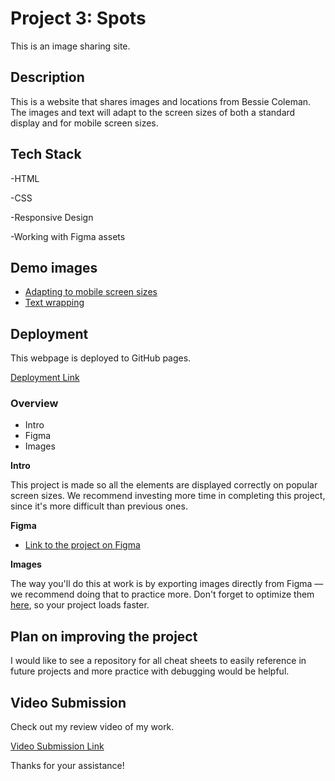 # Project 3: Spots

This is an image sharing site.

## Description
This is a website that shares images and locations from Bessie Coleman. The images and text will adapt to the screen sizes of both a standard display and for mobile screen sizes.

## Tech Stack

-HTML

-CSS

-Responsive Design

-Working with Figma assets

## Demo images
* [Adapting to mobile screen sizes](./images/demo/Adapting-to-mobile-screen-sizes.png)
* [Text wrapping](./images/demo/Text-wrapping.png)

## Deployment

This webpage is deployed to GitHub pages.

[Deployment Link](https://github.com/Useridinvaild01/se_project_spots-b)

### Overview  

* Intro  
* Figma  
* Images  
  
**Intro**
  
This project is made so all the elements are displayed correctly on popular screen sizes. We recommend investing more time in completing this project, since it's more difficult than previous ones.  
  
**Figma**  
  
* [Link to the project on Figma](https://www.figma.com/file/BBNm2bC3lj8QQMHlnqRsga/Sprint-3-Project-%E2%80%94-Spots?type=design&node-id=2%3A60&mode=design&t=afgNFybdorZO6cQo-1)
  
**Images**  
  
The way you'll do this at work is by exporting images directly from Figma — we recommend doing that to practice more. Don't forget to optimize them [here](https://tinypng.com/), so your project loads faster. 

## Plan on improving the project
I would like to see a repository for all cheat sheets to easily reference in future projects and more practice with debugging would be helpful.

## Video Submission

Check out my review video of my work.

[Video Submission Link](https://drive.google.com/file/d/1xJCZHFRpLPC5DYAK-ACYZLh0M_HO22s0/view?usp=drive_link)

Thanks for your assistance!
